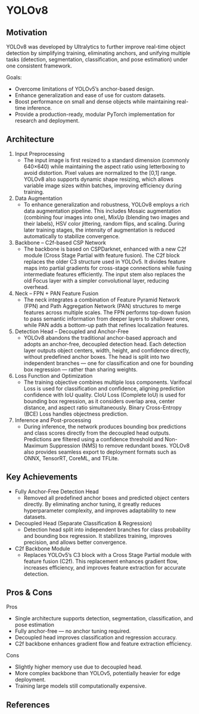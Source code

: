 # YOLOv8

## Motivation
YOLOv8 was developed by Ultralytics to further improve real-time object detection by simplifying training, eliminating anchors, and unifying multiple tasks (detection, segmentation, classification, and pose estimation) under one consistent framework.

Goals:
- Overcome limitations of YOLOv5’s anchor-based design.
- Enhance generalization and ease of use for custom datasets.
- Boost performance on small and dense objects while maintaining real-time inference.
- Provide a production-ready, modular PyTorch implementation for research and deployment.

## Architecture
1. Input Preprocessing
    - The input image is first resized to a standard dimension (commonly 640×640) while maintaining the aspect ratio using letterboxing to avoid distortion. Pixel values are normalized to the [0,1] range. YOLOv8 also supports dynamic shape resizing, which allows variable image sizes within batches, improving efficiency during training.
2. Data Augmentation
    - To enhance generalization and robustness, YOLOv8 employs a rich data augmentation pipeline. This includes Mosaic augmentation (combining four images into one), MixUp (blending two images and their labels), HSV color jittering, random flips, and scaling. During later training stages, the intensity of augmentation is reduced automatically to stabilize convergence.
3. Backbone – C2f-based CSP Network
    - The backbone is based on CSPDarknet, enhanced with a new C2f module (Cross Stage Partial with feature fusion). The C2f block replaces the older C3 structure used in YOLOv5. It divides feature maps into partial gradients for cross-stage connections while fusing intermediate features efficiently. The input stem also replaces the old Focus layer with a simpler convolutional layer, reducing overhead.
4. Neck – FPN + PAN Feature Fusion
    - The neck integrates a combination of Feature Pyramid Network (FPN) and Path Aggregation Network (PAN) structures to merge features across multiple scales. The FPN performs top-down fusion to pass semantic information from deeper layers to shallower ones, while PAN adds a bottom-up path that refines localization features.
5. Detection Head – Decoupled and Anchor-Free
    - YOLOv8 abandons the traditional anchor-based approach and adopts an anchor-free, decoupled detection head. Each detection layer outputs object centers, width, height, and confidence directly, without predefined anchor boxes. The head is split into two independent branches — one for classification and one for bounding box regression — rather than sharing weights.
6. Loss Function and Optimization
    - The training objective combines multiple loss components. Varifocal Loss is used for classification and confidence, aligning prediction confidence with IoU quality. CIoU Loss (Complete IoU) is used for bounding box regression, as it considers overlap area, center distance, and aspect ratio simultaneously. Binary Cross-Entropy (BCE) Loss handles objectness prediction.
7. Inference and Post-processing
    - During inference, the network produces bounding box predictions and class scores directly from the decoupled head outputs. Predictions are filtered using a confidence threshold and Non-Maximum Suppression (NMS) to remove redundant boxes. YOLOv8 also provides seamless export to deployment formats such as ONNX, TensorRT, CoreML, and TFLite.

## Key Achievements
- Fully Anchor-Free Detection Head
  - Removed all predefined anchor boxes and predicted object centers directly. By eliminating anchor tuning, it greatly reduces hyperparameter complexity, and improves adaptability to new datasets.
- Decoupled Head (Separate Classification & Regression)
  - Detection head split into independent branches for class probability and bounding box regression. It stabilizes training, improves precision, and allows better convergence.
- C2f Backbone Module
  - Replaces YOLOv5’s C3 block with a Cross Stage Partial module with feature fusion (C2f). This replacement enhances gradient flow, increases efficiency, and improves feature extraction for accurate detection.

## Pros & Cons

Pros
- Single architecture supports detection, segmentation, classification, and pose estimation
- Fully anchor-free — no anchor tuning required.
- Decoupled head improves classification and regression accuracy.
- C2f backbone enhances gradient flow and feature extraction efficiency.

Cons
- Slightly higher memory use due to decoupled head.
- More complex backbone than YOLOv5, potentially heavier for edge deployment.
- Training large models still computationally expensive.
  
<!--
## Implementation
- Framework: 
- Dataset: 
- Colab Notebook: [link]()

## Results
Training

Validation

Examples:
-->

## References
